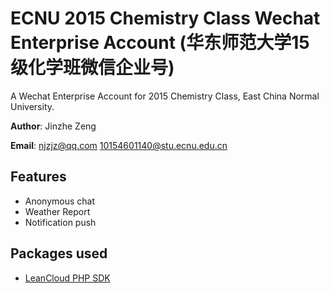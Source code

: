 # ECNU 2015 Chemistry Class Wechat Enterprise Account (华东师范大学15级化学班微信企业号)
A Wechat Enterprise Account for 2015 Chemistry Class, East China Normal University.

**Author**: Jinzhe Zeng

**Email**: njzjz@qq.com 10154601140@stu.ecnu.edu.cn

## Features
* Anonymous chat
* Weather Report
* Notification push

## Packages used
* [LeanCloud PHP SDK](https://releases.leanapp.cn/#/leancloud/php-sdk/releases)
